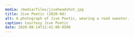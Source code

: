 ```yaml
---
media: /media/files/jiveheadshot.jpg
title: Jive Poetic (2020-08)
alt: A photograph of Jive Poetic, wearing a read sweater.
caption: Courtesy Jive Poetic
date: 2020-08-14T12:41:00-0500
---
```

